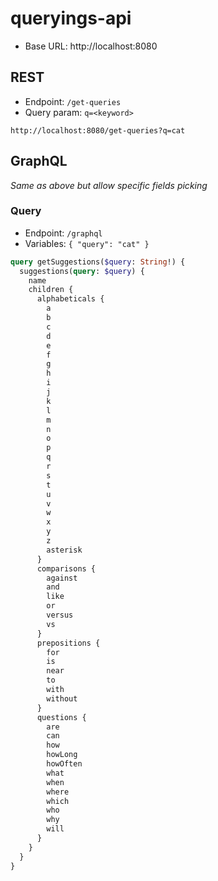 # queryings-api

- Base URL: http://localhost:8080

## REST

- Endpoint: `/get-queries`
- Query param: `q=<keyword>`

```
http://localhost:8080/get-queries?q=cat
```

## GraphQL

_Same as above but allow specific fields picking_

### Query

- Endpoint: `/graphql`
- Variables: `{ "query": "cat" }`

```graphql
query getSuggestions($query: String!) {
  suggestions(query: $query) {
    name
    children {
      alphabeticals {
        a
        b
        c
        d
        e
        f
        g
        h
        i
        j
        k
        l
        m
        n
        o
        p
        q
        r
        s
        t
        u
        v
        w
        x
        y
        z
        asterisk
      }
      comparisons {
        against
        and
        like
        or
        versus
        vs
      }
      prepositions {
        for
        is
        near
        to
        with
        without
      }
      questions {
        are
        can
        how
        howLong
        howOften
        what
        when
        where
        which
        who
        why
        will
      }
    }
  }
}
```
